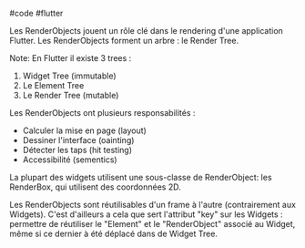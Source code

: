 #code #flutter 

Les RenderObjects jouent un rôle clé dans le rendering d'une application Flutter. Les RenderObjects forment un arbre : le Render Tree.

Note: En Flutter il existe 3 trees :
1. Widget Tree (immutable)
2. Le Element Tree
3. Le Render Tree (mutable)

Les RenderObjects ont plusieurs responsabilités :
- Calculer la mise en page (layout)
- Dessiner l'interface (oainting)
- Détecter les taps (hit testing)
- Accessibilité (sementics)

La plupart des widgets utilisent une sous-classe de RenderObject: les RenderBox, qui utilisent des coordonnées 2D.

Les RenderObjects sont réutilisables d'un frame à l'autre (contrairement aux Widgets). C'est d'ailleurs a cela que sert l'attribut "key" sur les Widgets : permettre de réutiliser le "Element" et le "RenderObject" associé au Widget, même si ce dernier à été déplacé dans de Widget Tree.